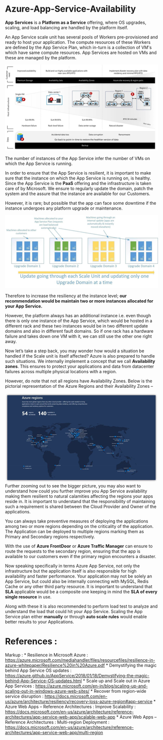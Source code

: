 # Azure-App-Service-Availability

**App Services** is a **Platform as a Service** offering, where OS upgrades, scaling, and load balancing are handled by the platform itself.
 
An App Service scale unit has several pools of Workers pre-provisioned and ready to host your application. The compute resources of these Workers are defined by the App Service Plan, which in-turn is a collection of VM's which have same compute resources. App Services are hosted on VMs and these are managed by the platform.

![overview](./media/overview.png) 

The number of instances of the App Service infer the number of VMs on which the App Service is running.
 
In order to ensure that the App Service is resilient, it is important to make sure that the instance on which the App Service is running on, is healthy. Since the App Service is the **PaaS** offering and the infrastructure is taken care of by Microsoft. We ensure to regularly update the domain, patch the system and the assure that the instance are available for our Customers.
 
However, it is rare; but possible that the app can face some downtime if the instance undergoes any platform upgrade or maintenance.

![Upgrade Domains](./media/update.png)

Therefore to increase the resiliency at the instance level; **our recommendation would be maintain two or more instances allocated for your App Service.** 
 
However, the platform always has an additional instance i.e. even though there is only one instance of the App Service, which would be hosted in a different rack and these two instances would be in two different update domains and also in different fault domains. So if one rack has a hardware failure and takes down one VM with it, we can still use the other one right away. 
  
Now let’s take a step back, you may wonder how would a situation be handled if the Scale unit is itself affected? Azure is also prepared to handle such situations. We internally implement a concept that we call **Availability zones**. This ensures to protect your applications and data from datacenter failures across multiple physical locations with a region.
 
However, do note that not all regions have Availability Zones. Below is the pictorial representation of the Azure Regions and their Availability Zones – 

![Azure Regions](./media/azureRegions.png)
Further zooming out to see the bigger picture, you may also want to understand how could you further improve you App Service availability making them resilient to natural calamities affecting the regions your apps reside in.
It is important to understand that the responsibility of maintaining such a requirement is shared between the Cloud Provider and Owner of the applications.
 
You can always take preventive measures of deploying the applications among two or more regions depending on the criticality of the application. The Application can be deployed to multiple regions marking them as Primary and Secondary regions respectively. 


With the use of **Azure FrontDoor** or **Azure Traffic Manager** can ensure to route the requests to the secondary region, ensuring that the app is available to our customers even if the primary region encounters a disaster.
  
Now speaking specifically in terms Azure App Service, not only the infrastructure but the application itself is also responsible for high availability and faster performance. Your application may not be solely an App Service, but could also be internally connecting with MySQL, Redis Cache or any other third party resource. It is important to understand that **SLA** applicable would be a composite one keeping in mind the **SLA of every single resource** in use.
 
Along with these it is also recommended to perform load test to analyze and understand the load that could hit your App Service. Scaling the App Service plan either **manually** or through **auto scale rules** would enable better results to your Applications.




# References :

 Markup : * Resilience in Microsoft Azure : https://azure.microsoft.com/mediahandler/files/resourcefiles/resilience-in-azure-whitepaper/Resilience%20in%20Azure.pdf
          * Demystifying the magic behind App Service OS updates : https://azure.github.io/AppService/2018/01/18/Demystifying-the-magic-behind-App-Service-OS-updates.html
          * Scale up and Scale out  in Azure App Services : https://azure.microsoft.com/en-in/blog/scaling-up-and-scaling-out-in-windows-azure-web-sites/
          * Recover from region-wide service disruption : https://docs.microsoft.com/en-us/azure/architecture/resiliency/recovery-loss-azure-region#app-service
          * Azure Web Apps – Reference Architectures : Improve Scalability : https://docs.microsoft.com/en-us/azure/architecture/reference-architectures/app-service-web-app/scalable-web-app
          * Azure Web Apps – Reference Architectures : Multi-region Deployment : https://docs.microsoft.com/en-us/azure/architecture/reference-architectures/app-service-web-app/multi-region
